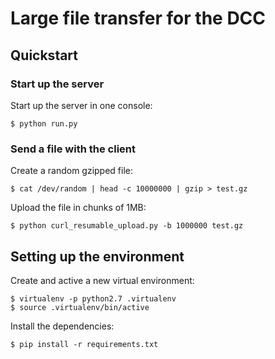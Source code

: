 # Large file transfer for the DCC


## Quickstart

### Start up the server
Start up the server in one console:
```
$ python run.py
```

### Send a file with the client
Create a random gzipped file:
```
$ cat /dev/random | head -c 10000000 | gzip > test.gz
```

Upload the file in chunks of 1MB:
```
$ python curl_resumable_upload.py -b 1000000 test.gz
```


## Setting up the environment

Create and active a new virtual environment:
```
$ virtualenv -p python2.7 .virtualenv
$ source .virtualenv/bin/active
```

Install the dependencies:
```
$ pip install -r requirements.txt
```
